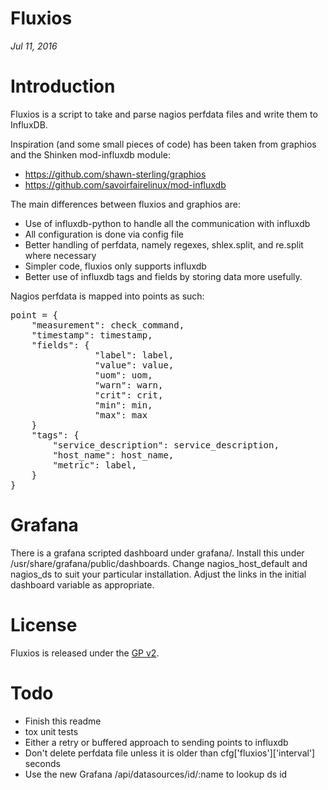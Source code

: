 
Fluxios
========

*Jul 11, 2016*

# Introduction

Fluxios is a script to take and parse nagios perfdata files and write them to InfluxDB. 

Inspiration (and some small pieces of code) has been taken from graphios and the Shinken mod-influxdb module:

* https://github.com/shawn-sterling/graphios
* https://github.com/savoirfairelinux/mod-influxdb

The main differences between fluxios and graphios are:
* Use of influxdb-python to handle all the communication with influxdb
* All configuration is done via config file
* Better handling of perfdata, namely regexes, shlex.split, and re.split where necessary
* Simpler code, fluxios only supports influxdb
* Better use of influxdb tags and fields by storing data more usefully.

Nagios perfdata is mapped into points as such:
<pre>
point = {
	"measurement": check_command,
	"timestamp": timestamp,
	"fields": {
                "label": label,
                "value": value,
                "uom": uom,
                "warn": warn,
                "crit": crit,
                "min": min,
                "max": max
	}
	"tags": {
	    "service_description": service_description,
	    "host_name": host_name,
	    "metric": label,
	}
}</pre>

# Grafana

There is a grafana scripted dashboard under grafana/. Install this under /usr/share/grafana/public/dashboards. Change nagios_host_default and nagios_ds to suit your particular installation. Adjust the links in the initial dashboard variable as appropriate.

# License

Fluxios is released under the [GP v2](http://www.gnu.org/licenses/gpl-2.0.html).

# Todo
* Finish this readme
* tox unit tests
* Either a retry or buffered approach to sending points to influxdb
* Don't delete perfdata file unless it is older than cfg['fluxios']['interval'] seconds
* Use the new Grafana /api/datasources/id/:name to lookup ds id
